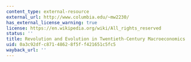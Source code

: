 ```yaml
---
content_type: external-resource
external_url: http://www.columbia.edu/~mw2230/
has_external_license_warning: true
license: https://en.wikipedia.org/wiki/All_rights_reserved
status: ''
title: Revolution and Evolution in Twentieth-Century Macroeconomics
uid: 0a3c92df-c871-4862-8f5f-f421651c5fc5
wayback_url: ''
---
```

